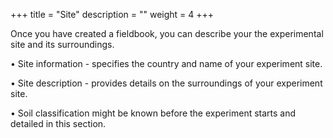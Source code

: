 +++
title = "Site"
description = ""
weight = 4
+++

Once you have created a fieldbook, you can describe your the experimental site and its surroundings.

•	Site information - specifies the country and name of your experiment site. 

•	Site description - provides details on the surroundings of your experiment site.

•	Soil classification might be known before the experiment starts and detailed in this section.


